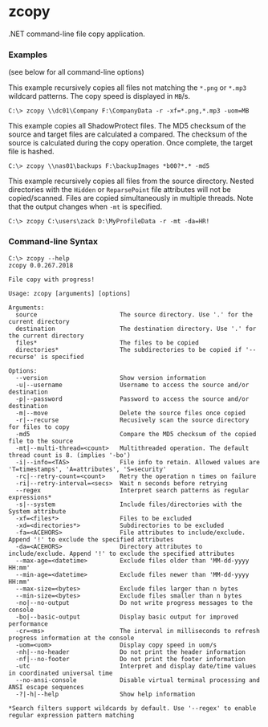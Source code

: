 # zcopy
.NET command-line file copy application.

### Examples
(see below for all command-line options)

This example recursively copies all files not matching the `*.png` or `*.mp3` wildcard patterns. The copy speed is displayed in `MB`/s.
```
C:\> zcopy \\dc01\Company F:\CompanyData -r -xf=*.png,*.mp3 -uom=MB
```

This example copies all ShadowProtect files. The MD5 checksum of the source and target files are calculated a compared. The checksum of the source is calculated during the copy operation. Once complete, the target file is hashed.
```
C:\> zcopy \\nas01\backups F:\backupImages *b00?*.* -md5
```

This example recursively copies all files from the source directory. Nested directories with the `Hidden` or `ReparsePoint` file attributes will not be copied/scanned. Files are copied simultaneously in multiple threads. Note that the output changes when `-mt` is specified.
```
C:\> zcopy C:\users\zack D:\MyProfileData -r -mt -da=HR!
```

### Command-line Syntax
```
C:\> zcopy --help
zcopy 0.0.267.2018

File copy with progress!

Usage: zcopy [arguments] [options]

Arguments:
  source                       The source directory. Use '.' for the current directory
  destination                  The destination directory. Use '.' for the current directory
  files*                       The files to be copied
  directories*                 The subdirectories to be copied if '--recurse' is specified

Options:
  --version                    Show version information
  -u|--username                Username to access the source and/or destination
  -p|--password                Password to access the source and/or destination
  -m|--move                    Delete the source files once copied
  -r|--recurse                 Recusively scan the source directory for files to copy
  -md5                         Compare the MD5 checksum of the copied file to the source
  -mt|--multi-thread=<count>   Multithreaded operation. The default thread count is 8. (implies '-bo')
  -i|--info=<TAS>              File info to retain. Allowed values are 'T=timestamps', 'A=attributes', 'S=security'
  -rc|--retry-count=<count>    Retry the operation n times on failure
  -ri|--retry-interval=<secs>  Wait n seconds before retrying
  --regex                      Interpret search patterns as regular expressions*
  -s|--system                  Include files/directories with the System attribute
  -xf=<files*>                 Files to be excluded
  -xd=<directories*>           Subdirectories to be excluded
  -fa=<ACEHORS>                File attributes to include/exclude. Append '!' to exclude the specified attributes
  -da=<ACEHORS>                Directory attributes to include/exclude. Append '!' to exclude the specified attributes
  --max-age=<datetime>         Exclude files older than 'MM-dd-yyyy HH:mm'
  --min-age=<datetime>         Exclude files newer than 'MM-dd-yyyy HH:mm'
  --max-size=<bytes>           Exclude files larger than n bytes
  --min-size=<bytes>           Exclude files smaller than n bytes
  -no|--no-output              Do not write progress messages to the console
  -bo|--basic-output           Display basic output for improved performance
  -cr=<ms>                     The interval in milliseconds to refresh progress information at the console
  -uom=<uom>                   Display copy speed in uom/s
  -nh|--no-header              Do not print the header information
  -nf|--no-footer              Do not print the footer information
  -utc                         Interpret and display date/time values in coordinated universal time
  --no-ansi-console            Disable virtual terminal processing and ANSI escape sequences
  -?|-h|--help                 Show help information

*Search filters support wildcards by default. Use '--regex' to enable regular expression pattern matching
```

